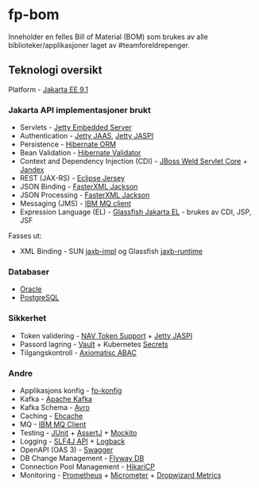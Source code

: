 # fp-bom

Inneholder en felles Bill of Material (BOM) som brukes av alle biblioteker/applikasjoner laget av #teamforeldrepenger.

## Teknologi oversikt

Platform - [Jakarta EE 9.1](https://projects.eclipse.org/releases/jakarta-ee-9)

### Jakarta API implementasjoner brukt

* Servlets - [Jetty Embedded Server](https://www.eclipse.org/jetty/documentation.php)
* Authentication - [Jetty JAAS](https://www.eclipse.org/jetty/documentation/jetty-10/operations-guide/index.html#og-jaas), [Jetty JASPI](https://www.eclipse.org/jetty/documentation/jetty-10/operations-guide/index.html#og-jaspi) 
* Persistence - [Hibernate ORM](https://hibernate.org/orm)
* Bean Validation - [Hibernate Validator](https://hibernate.org/validator/)
* Context and Dependency Injection (CDI) - [JBoss Weld Servlet Core](http://weld.cdi-spec.org/) + [Jandex](https://smallrye.io/jandex/jandex/3.0.0/index.html)
* REST (JAX-RS) - [Eclipse Jersey](https://eclipse-ee4j.github.io/jersey/)
* JSON Binding - [FasterXML Jackson](https://github.com/FasterXML/jackson)
* JSON Processing - [FasterXML Jackson](https://github.com/FasterXML/jackson)
* Messaging (JMS) - [IBM MQ client](https://www.ibm.com/docs/en/ibm-mq/8.0?topic=jms-writing-mq-classes-applications)
* Expression Language (EL) - [Glassfish Jakarta EL](https://mvnrepository.com/artifact/org.glassfish/jakarta.el) - brukes av CDI, JSP, JSF

Fasses ut:
* XML Binding - SUN [jaxb-impl](https://mvnrepository.com/artifact/com.sun.xml.bind/jaxb-impl) og Glassfish [jaxb-runtime](https://mvnrepository.com/artifact/org.glassfish.jaxb/jaxb-runtime)

### Databaser

* [Oracle](https://www.oracle.com/database/technologies/)
* [PostgreSQL](https://www.postgresql.org/)

### Sikkerhet 

* Token validering - [NAV Token Support](https://github.com/navikt/token-support) + [Jetty JASPI](https://www.eclipse.org/jetty/documentation/jetty-10/operations-guide/index.html#og-jaspi)
* Passord lagring - [Vault](https://www.vaultproject.io/) + Kubernetes [Secrets](https://kubernetes.io/docs/concepts/configuration/secret/) 
* Tilgangskontroll - [Axiomatisc ABAC](https://axiomatics.com/resources/reference-library/attribute-based-access-control-abac)

### Andre

* Applikasjons konfig - [fp-konfig](https://github.com/navikt/fp-konfig)
* Kafka - [Apache Kafka](https://kafka.apache.org/)
* Kafka Schema - [Avro](https://docs.confluent.io/platform/current/schema-registry/serdes-develop/serdes-avro.html#avro-schema-serializer-and-deserializer)
* Caching - [Ehcache](https://www.ehcache.org/)
* MQ - [IBM MQ Client](https://www.ibm.com/docs/en/ibm-mq/9.3?topic=umcjm-obtaining-mq-classes-jms-mq-classes-jakarta-messaging-separately) 
* Testing - [JUnit](https://junit.org/junit5/) + [AssertJ](https://assertj.github.io/doc/) + [Mockito](https://site.mockito.org/)
* Logging - [SLF4J API](https://www.slf4j.org/) + [Logback](https://logback.qos.ch/)
* OpenAPI (OAS 3) - [Swagger](https://swagger.io/resources/open-api/)
* DB Change Management - [Flyway DB](https://flywaydb.org/)
* Connection Pool Management - [HikariCP](https://github.com/brettwooldridge/HikariCP)
* Monitoring - [Prometheus](https://prometheus.io/) + [Micrometer](https://micrometer.io/) + [Dropwizard Metrics](https://metrics.dropwizard.io/4.2.0/)
